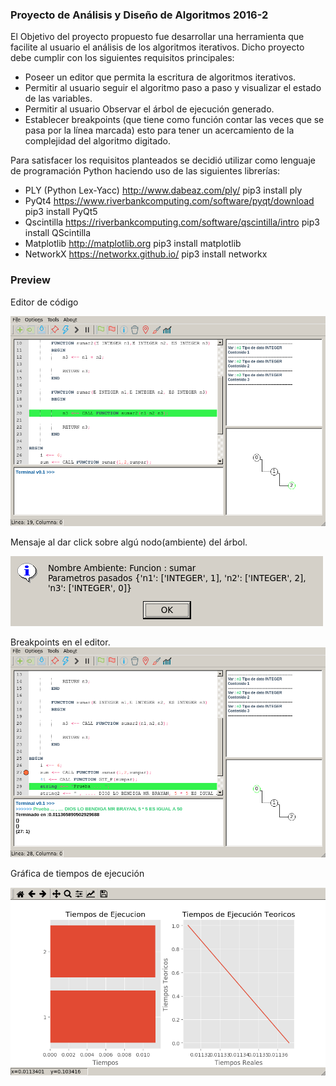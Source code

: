 ### Proyecto de Análisis y Diseño de Algoritmos 2016-2

El Objetivo del proyecto propuesto fue desarrollar una herramienta que facilite al usuario el análisis de los algoritmos iterativos. Dicho proyecto debe cumplir con los siguientes requisitos principales:

- Poseer un editor que permita la escritura de algoritmos iterativos.
- Permitir al usuario seguir el algoritmo paso a paso y visualizar el estado de las variables.
- Permitir al usuario Observar el árbol de ejecución generado.
- Establecer breakpoints (que tiene como función contar las veces que se pasa por la línea marcada) esto para tener un acercamiento de la complejidad del algoritmo digitado.

Para satisfacer los requisitos planteados se decidió utilizar como lenguaje de programación Python haciendo uso de las siguientes librerías:

- PLY (Python  Lex-Yacc) http://www.dabeaz.com/ply/ 
    pip3 install ply
- PyQt4 https://www.riverbankcomputing.com/software/pyqt/download
    pip3 install PyQt5
- Qscintilla https://riverbankcomputing.com/software/qscintilla/intro
    pip3 install QScintilla
- Matplotlib http://matplotlib.org 
    pip3 install matplotlib
- NetworkX https://networkx.github.io/ 
    pip3 install networkx

### Preview

Editor de código

![editor](preview/editor.png)

Mensaje al dar click sobre algú nodo(ambiente) del árbol.

![ambientes](preview/ambientes.png)

Breakpoints en el editor.![breakpoint](preview/breakpoint.png)

Gráfica de tiempos de ejecución

![tiempos](preview/tiempos.png)